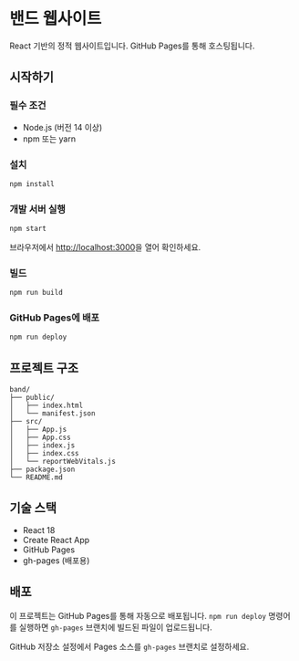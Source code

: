 # 밴드 웹사이트

React 기반의 정적 웹사이트입니다. GitHub Pages를 통해 호스팅됩니다.

## 시작하기

### 필수 조건
- Node.js (버전 14 이상)
- npm 또는 yarn

### 설치
```bash
npm install
```

### 개발 서버 실행
```bash
npm start
```
브라우저에서 [http://localhost:3000](http://localhost:3000)을 열어 확인하세요.

### 빌드
```bash
npm run build
```

### GitHub Pages에 배포
```bash
npm run deploy
```

## 프로젝트 구조

```
band/
├── public/
│   ├── index.html
│   └── manifest.json
├── src/
│   ├── App.js
│   ├── App.css
│   ├── index.js
│   ├── index.css
│   └── reportWebVitals.js
├── package.json
└── README.md
```

## 기술 스택

- React 18
- Create React App
- GitHub Pages
- gh-pages (배포용)

## 배포

이 프로젝트는 GitHub Pages를 통해 자동으로 배포됩니다. `npm run deploy` 명령어를 실행하면 `gh-pages` 브랜치에 빌드된 파일이 업로드됩니다.

GitHub 저장소 설정에서 Pages 소스를 `gh-pages` 브랜치로 설정하세요. 